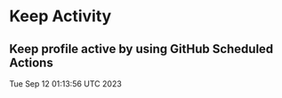 # Keep Activity 
Keep profile active by using GitHub Scheduled Actions
--- 
Tue Sep 12 01:13:56 UTC 2023
